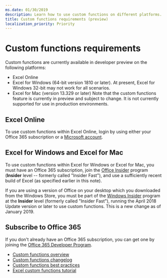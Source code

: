 ```yaml
---
ms.date: 01/30/2019
description: Learn how to use custom functions on different platforms. 
title: Custom functions requirements (preview)
localization_priority: Priority
---
```

# Custom functions requirements

Custom functions are currently available in developer preview on the following platforms:

- Excel Online
- Excel for Windows (64-bit version 1810 or later). At present, Excel for Windows 32-bit may not work for all scenarios. 
- Excel for Mac (version 13.329 or later)
Note that the custom functions feature is currently in preview and subject to change. It is not currently supported for use in production environments.
## Excel Online
To use custom functions within Excel Online, login by using either your Office 365 subscription or a [Microsoft account](https://account.microsoft.com/account). 

## Excel for Windows and Excel for Mac
To use custom functions within Excel for Windows or Excel for Mac, you must have an Office 365 subscription, join the [Office Insider](https://products.office.com/office-insider) program (**Insider** level -- formerly called "Insider Fast"), and use a sufficiently recent build of Excel (as specified earlier in this note).

If you are using a version of Office on your desktop which you downloaded from the Windows Store, you must be part of the [Windows Insider](https://insider.windows.com/) program at the **Insider** level (formerly called "Insider Fast"), running the April 2018 Update version or later to use custom functions. This is a new change as of January 2019.

## Subscribe to Office 365
If you don't already have an Office 365 subscription, you can get one by joining the [Office 365 Developer Program](https://developer.microsoft.com/en-us/office/dev-program).


* [Custom functions overview](custom-functions-overview.md)
* [Custom functions changelog](custom-functions-changelog.md)
* [Custom functions best practices](custom-functions-best-practices.md)
* [Excel custom functions tutorial](../tutorials/excel-tutorial-create-custom-functions.md)
